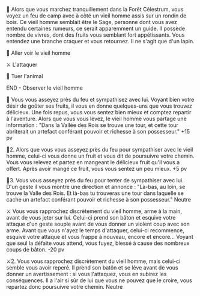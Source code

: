🌳 Alors que vous marchez tranquillement dans la Forêt Célestrum, vous voyez un feu de camp avec à côté un vieil homme assis sur un rondin de bois. Ce vieil homme semblait être le Sage, personne dont vous avez entendu certaines rumeurs, ce serait apparemment un guide. Il possède nombre de vivres, dont des fruits vous semblant fort appétissants. Vous entendez une branche craquer et vous retournez. Il ne s'agit que d'un lapin.

🤝 Aller voir le vieil homme

⚔️ L'attaquer

🔪 Tuer l'animal

END - Observer le vieil homme

🤝
Vous vous asseyez près du feu et sympathisez avec lui. Voyant bien votre désir de goûter ses fruits, il vous en donne quelques-uns que vous trouvez délicieux. Une fois repus, vous vous sentez bien mieux et comptez repartir à l'aventure. Alors que vous vous levez, le vieil homme vous partage une information : "Dans la Vallée des Rois se trouve une tour, et cette tour abriterait un artefact conférant pouvoir et richesse à son possesseur."
+15 pv

🤝2.
Alors que vous vous asseyez près du feu pour sympathiser avec le vieil homme, celui-ci vous donne un fruit et vous dit de poursuivre votre chemin. Vous vous relevez et partez en mangeant le délicieux fruit qu'il vous a offert. Après avoir mangé ce fruit, vous vous sentez un peu mieux.
+5 pv

🤝3.
Vous vous asseyez près du feu pour tenter de sympathiser avec lui. D'un geste il vous montre une direction et annonce : "Là-bas, au loin, se trouve la Valle des Rois. Et là-bas tu trouveras une tour dans laquelle se cache un artefact conférant pouvoir et richesse à son possesseur."
Neutre

⚔️
Vous vous rapprochez discrètement du vieil homme, arme à la main, avant de vous jeter sur lui. Celui-ci prend son bâton et esquive votre attaque d'un geste souple avant de vous donner un violent coup avec son arme. Avant que vous n'ayez le temps d'attaquer, celui-ci recommence, esquive votre attaque et vous frappe à nouveau, encore et encore... Voyant que seul la défaite vous attend, vous fuyez, blessé à cause des nombreux coups de bâton.
-20 pv

⚔️2.
Vous vous rapprochez discrètement du vieil homme, mais celui-ci semble vous avoir reperé. Il prend son batôn et se lève avant de vous donner un avertissement : si vous l'attaquez, vous en subirez les conséquences. Il a l'air si sûr de lui que vous ne pouvez que le croire, vous repartez donc poursuivre votre chemin.
Neutre

